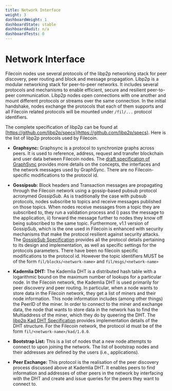 ```yaml
---
title: Network Interface
weight: 3
dashboardWeight: 1
dashboardState: stable
dashboardAudit: n/a
dashboardTests: 0
---
```


# Network Interface

Filecoin nodes use several protocols of the libp2p networking stack for peer discovery, peer routing and block and message propagation. Libp2p is a modular networking stack for peer-to-peer networks. It includes several protocols and mechanisms to enable efficient, secure and resilient peer-to-peer communication. Libp2p nodes open connections with one another and mount different protocols or streams over the same connection. In the initial handshake, nodes exchange the protocols that each of them supports and all Filecoin related protocols will be mounted under `/fil/...` protocol identifiers.

The complete specification of libp2p can be found at [https://github.com/libp2p/specs](https://github.com/libp2p/specs).
Here is the list of libp2p protocols used by Filecoin.

- **Graphsync:** Graphsync is a protocol to synchronize graphs across peers. It is used to reference, address, request and transfer blockchain and user data between Filecoin nodes. The [draft specification of GraphSync](https://github.com/ipld/specs/blob/master/block-layer/graphsync/graphsync.md) provides more details on the concepts, the interfaces and the network messages used by GraphSync. There are no Filecoin-specific modifications to the protocol id.

- **Gossipsub:** Block headers and Transaction messages are propagating through the Filecoin network using a gossip-based pubsub protocol acronymed _GossipSub_. As is traditionally the case with pubsub protocols, nodes subscribe to topics and receive messages published on those topics. When nodes receive messages from a topic they are subscribed to, they run a validation process and i) pass the message to the application, ii) forward the message further to nodes they know off being subscribed to the same topic. Furthermore, v1.1 version of GossipSub, which is the one used in Filecoin is enhanced with security mechanisms that make the protocol resilient against security attacks. The [GossipSub Specification](https://github.com/libp2p/specs/tree/master/pubsub/gossipsub) provides all the protocol details pertaining to its design and implementation, as well as specific settings for the protocols parameters. There have been no filecoin specific modifications to the protocol id. However the topic identifiers MUST be of the form `fil/blocks/<network-name>` and `fil/msgs/<network-name>`

- **Kademlia DHT:** The Kademlia DHT is a distributed hash table with a logarithmic bound on the maximum number of lookups for a particular node. In the Filecoin network, the Kademlia DHT is used primarily for peer discovery and peer routing. In particular, when a node wants to store data in the Filecoin network, they get a list of miners and their node information. This node information includes (among other things) the PeerID of the miner. In order to connect to the miner and exchange data, the node that wants to store data in the network has to find the Multiaddress of the miner, which they do by queering the DHT. The [libp2p Kad DHT Specification](https://github.com/libp2p/go-libp2p-kad-dht) provides implementation details of the DHT structure. For the Filecoin network, the protocol id must be of the form `fil/<network-name>/kad/1.0.0`.

- **Bootstrap List:** This is a list of nodes that a new node attempts to connect to upon joining the network. The list of bootstrap nodes and their addresses are defined by the users (i.e., applications).

- **Peer Exchange:** This protocol is the realisation of the peer discovery process discussed above at Kademlia DHT. It enables peers to find information and addresses of other peers in the network by interfacing with the DHT and create and issue queries for the peers they want to connect to.
